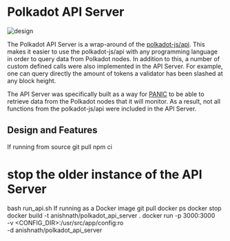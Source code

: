 # Polkadot API Server

<img src="doc/IMG_POLKADOT_API_SERVER.png" alt="design"/>

The Polkadot API Server is a wrap-around of the [polkadot-js/api](https://polkadot.js.org/api/). This makes it easier to use the polkadot-js/api with any programming language in order to query data from Polkadot nodes. In addition to this, a number of custom defined calls were also implemented in the API Server. For example, one can query directly the amount of tokens a validator has been slashed at any block height.

The API Server was specifically built as a way for [PANIC](https://github.com/SimplyVC/panic_polkadot) to be able to retrieve data from the Polkadot nodes that it will monitor. As a result, not all functions from the polkadot-js/api were included in the API Server.

## Design and Features

If running from source
git pull
npm ci

# stop the older instance of the API Server
bash run_api.sh
If running as a Docker image
git pull
docker ps
docker stop <CONTAINER ID of the older release of the API Server>
docker build -t anishnath/polkadot_api_server .
docker run -p 3000:3000 \
-v <CONFIG_DIR>:/usr/src/app/config:ro \
-d anishnath/polkadot_api_server